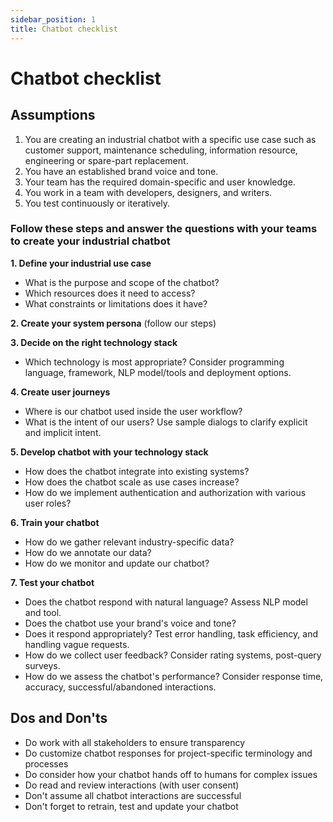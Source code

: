 ```yaml
---
sidebar_position: 1
title: Chatbot checklist
---
```


# Chatbot checklist

## Assumptions

1. You are creating an industrial chatbot with a specific use case such as customer support, maintenance scheduling, information resource, engineering or spare-part replacement.
2. You have an established brand voice and tone.
3. Your team has the required domain-specific and user knowledge.
4. You work in a team with developers, designers, and writers.
5. You test continuously or iteratively.

### Follow these steps and answer the questions with your teams to create your industrial chatbot

**1. Define your industrial use case**
   - What is the purpose and scope of the chatbot?
   - Which resources does it need to access?
   - What constraints or limitations does it have?

**2. Create your system persona** (follow our steps)

**3. Decide on the right technology stack**
   - Which technology is most appropriate? Consider programming language, framework, NLP model/tools and deployment options.

**4. Create user journeys**
   - Where is our chatbot used inside the user workflow?
   - What is the intent of our users? Use sample dialogs to clarify explicit and implicit intent.

**5. Develop chatbot with your technology stack**
   - How does the chatbot integrate into existing systems?
   - How does the chatbot scale as use cases increase?
   - How do we implement authentication and authorization with various user roles?

**6. Train your chatbot**
   - How do we gather relevant industry-specific data?
   - How do we annotate our data?
   - How do we monitor and update our chatbot?

**7. Test your chatbot**
   - Does the chatbot respond with natural language? Assess NLP model and tool.
   - Does the chatbot use your brand's voice and tone?
   - Does it respond appropriately? Test error handling, task efficiency, and handling vague requests.
   - How do we collect user feedback? Consider rating systems, post-query surveys.
   - How do we assess the chatbot's performance? Consider response time, accuracy, successful/abandoned interactions.

## Dos and Don'ts
- Do work with all stakeholders to ensure transparency
- Do customize chatbot responses for project-specific terminology and processes
- Do consider how your chatbot hands off to humans for complex issues
- Do read and review interactions (with user consent)
- Don't assume all chatbot interactions are successful
- Don't forget to retrain, test and update your chatbot



